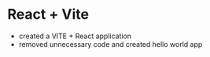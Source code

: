 # React + Vite

- created a VITE + React application
- removed unnecessary code and created hello world app